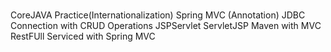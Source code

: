 # 
CoreJAVA Practice(Internationalization)
Spring MVC (Annotation)
JDBC Connection with CRUD Operations
JSPServlet
ServletJSP Maven with MVC
RestFUll Serviced with Spring MVC
